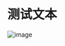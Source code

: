 # 测试文本
![image](https://github.io/blob/%E4%BA%8C%E5%8F%B7/%E7%AC%AC%E4%BA%8C%E5%8D%81%E5%9B%9B%E6%9C%9F.PNG)

